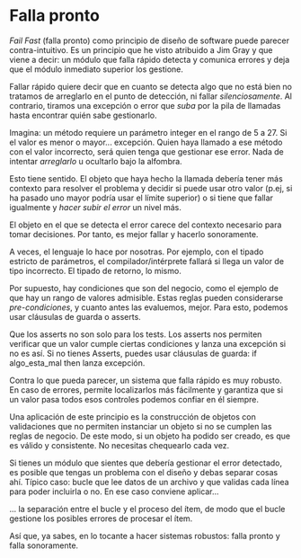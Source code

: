 # Falla pronto

_Fail Fast_ (falla pronto) como principio de diseño de software puede parecer contra-intuitivo. Es un principio que he visto atribuido a Jim Gray y que viene a decir: un módulo que falla rápido detecta y comunica errores y deja que el módulo inmediato superior los gestione.

Fallar rápido quiere decir que en cuanto se detecta algo que no está bien no tratamos de arreglarlo en el punto de detección, ni fallar _silenciosamente_. Al contrario, tiramos una excepción o error que _suba_ por la pila de llamadas hasta encontrar quién sabe gestionarlo.

Imagina: un método requiere un parámetro integer en el rango de 5 a 27. Si el valor es menor o mayor... excepción.  Quien haya llamado a ese método con el valor incorrecto, será quien tenga que gestionar ese error. Nada de intentar _arreglarlo_ u ocultarlo bajo la alfombra.

Esto tiene sentido. El objeto que haya hecho la llamada debería tener más contexto para resolver el problema y decidir si puede usar otro valor (p.ej, si ha pasado uno mayor podría usar el límite superior) o si tiene que fallar igualmente y _hacer subir el error_ un nivel más.

El objeto en el que se detecta el error carece del contexto necesario para tomar decisiones. Por tanto, es mejor fallar y hacerlo sonoramente.

A veces, el lenguaje lo hace por nosotras. Por ejemplo, con el tipado estricto de parámetros, el compilador/intérprete fallará si llega un valor de tipo incorrecto. El tipado de retorno, lo mismo.

Por supuesto, hay condiciones que son del negocio, como el ejemplo de que hay un rango de valores admisible. Estas reglas pueden considerarse _pre-condiciones_, y cuanto antes las evaluemos, mejor. Para esto, podemos usar cláusulas de guarda o asserts.

Que los asserts no son solo para los tests. Los asserts nos permiten verificar que un valor cumple ciertas condiciones y lanza una excepción si no es así. Si no tienes Asserts, puedes usar cláusulas de guarda: if algo_esta_mal then lanza excepción.

Contra lo que pueda parecer, un sistema que falla rápido es muy robusto. En caso de errores, permite localizarlos más fácilmente y garantiza que si un valor pasa todos esos controles podemos confiar en él siempre.

Una aplicación de este principio es la construcción de objetos con validaciones que no permiten instanciar un objeto si no se cumplen las reglas de negocio. De este modo, si un objeto ha podido ser creado, es que es válido y consistente. No necesitas chequearlo cada vez.

Si tienes un módulo que sientes que debería gestionar el error detectado, es posible que tengas un problema con el diseño y debas separar cosas ahí. Típico caso: bucle que lee datos de un archivo y que validas cada línea para poder incluirla o no. En ese caso conviene aplicar...

... la separación entre el bucle y el proceso del ítem, de modo que el bucle gestione los posibles errores de procesar el ítem.

Así que, ya sabes, en lo tocante a hacer sistemas robustos: falla pronto y falla sonoramente.